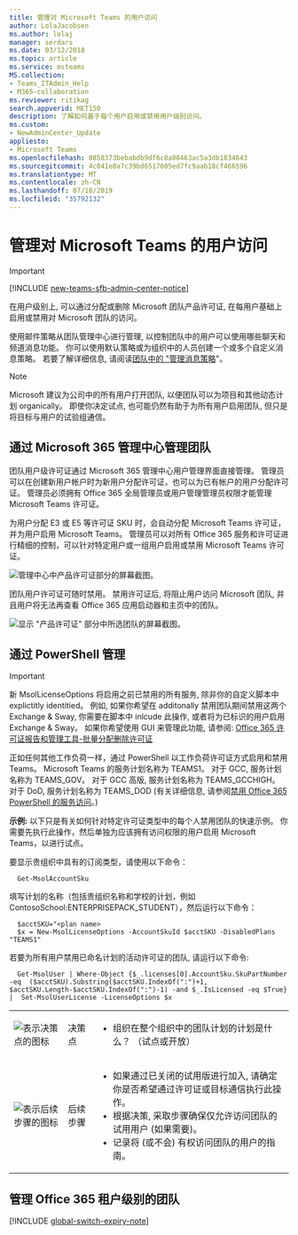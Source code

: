 ```yaml
---
title: 管理对 Microsoft Teams 的用户访问
author: LolaJacobsen
ms.author: lolaj
manager: serdars
ms.date: 03/12/2018
ms.topic: article
ms.service: msteams
MS.collection:
- Teams_ITAdmin_Help
- M365-collaboration
ms.reviewer: ritikag
search.appverid: MET150
description: 了解如何基于每个用户启用或禁用用户级别访问。
ms.custom:
- NewAdminCenter_Update
appliesto:
- Microsoft Teams
ms.openlocfilehash: 0858373bebabdb9df6c8a00463ac5a3db1834843
ms.sourcegitcommit: 4c041e8a7c39bd6517605ed7fc9aab18cf466596
ms.translationtype: MT
ms.contentlocale: zh-CN
ms.lasthandoff: 07/18/2019
ms.locfileid: "35792132"
---
```

<a name="manage-user-access-to-microsoft-teams"></a>管理对 Microsoft Teams 的用户访问
=====================================
> [!IMPORTANT]
> [!INCLUDE [new-teams-sfb-admin-center-notice](includes/new-teams-sfb-admin-center-notice.md)]

在用户级别上, 可以通过分配或删除 Microsoft 团队产品许可证, 在每用户基础上启用或禁用对 Microsoft 团队的访问。

使用邮件策略从团队管理中心进行管理, 以控制团队中的用户可以使用哪些聊天和频道消息功能。 你可以使用默认策略或为组织中的人员创建一个或多个自定义消息策略。 若要了解详细信息, 请阅读[团队中的 "管理消息策略](messaging-policies-in-teams.md)"。

> [!NOTE]
>Microsoft 建议为公司中的所有用户打开团队, 以便团队可以为项目和其他动态计划 organically。 即使你决定试点, 也可能仍然有助于为所有用户启用团队, 但只是将目标与用户的试验组通信。

## <a name="manage-teams-through-the-microsoft-365-admin-center"></a>通过 Microsoft 365 管理中心管理团队

团队用户级许可证通过 Microsoft 365 管理中心用户管理界面直接管理。 管理员可以在创建新用户帐户时为新用户分配许可证，也可以为已有帐户的用户分配许可证。 管理员必须拥有 Office 365 全局管理员或用户管理管理员权限才能管理 Microsoft Teams 许可证。

为用户分配 E3 或 E5 等许可证 SKU 时，会自动分配 Microsoft Teams 许可证，并为用户启用 Microsoft Teams。 管理员可以对所有 Office 365 服务和许可证进行精细的控制，可以针对特定用户或一组用户启用或禁用 Microsoft Teams 许可证。

![管理中心中产品许可证部分的屏幕截图。](media/Manage_user_access_to_Microsoft_Teams_image2.png) 

团队用户许可证可随时禁用。 禁用许可证后, 将阻止用户访问 Microsoft 团队, 并且用户将无法再查看 Office 365 应用启动器和主页中的团队。

![显示 "产品许可证" 部分中所选团队的屏幕截图。](media/Manage_user_access_to_Microsoft_Teams_image4.png)

## <a name="manage-via-powershell"></a>通过 PowerShell 管理

> [!IMPORTANT]
> 新 MsolLicenseOptions 将启用之前已禁用的所有服务, 除非你的自定义脚本中 explictitly identitied。 例如, 如果你希望在 additonally 禁用团队期间禁用这两个 Exchange & Sway, 你需要在脚本中 inlcude 此操作, 或者将为已标识的用户启用 Exchange & Sway。 如果你希望使用 GUI 来管理此功能, 请参阅: [Office 365 许可证报告和管理工具-批量分配删除许可证](https://gallery.technet.microsoft.com/Office365-License-cfd9489c)

正如任何其他工作负荷一样，通过 PowerShell 以工作负荷许可证方式启用和禁用 Teams。 Microsoft Teams 的服务计划名称为 TEAMS1。 对于 GCC, 服务计划名称为 TEAMS_GOV。 对于 GCC 高版, 服务计划名称为 TEAMS_GCCHIGH。 对于 DoD, 服务计划名称为 TEAMS_DOD (有关详细信息, 请参阅[禁用 Office 365 PowerShell 的服务访问](https://docs.microsoft.com/office365/enterprise/powershell/disable-access-to-services-with-office-365-powershell)。)

**示例:** 以下只是有关如何针对特定许可证类型中的每个人禁用团队的快速示例。 你需要先执行此操作，然后单独为应该拥有访问权限的用户启用 Microsoft Teams，以进行试点。

要显示贵组织中具有的订阅类型，请使用以下命令：

      Get-MsolAccountSku

填写计划的名称（包括贵组织名称和学校的计划，例如 ContosoSchool:ENTERPRISEPACK_STUDENT），然后运行以下命令：

      $acctSKU="<plan name>
      $x = New-MsolLicenseOptions -AccountSkuId $acctSKU -DisabledPlans "TEAMS1"
若要为所有用户禁用已命名计划的活动许可证的团队, 请运行以下命令:

      Get-MsolUser | Where-Object {$_.licenses[0].AccountSku.SkuPartNumber -eq  ($acctSKU).Substring($acctSKU.IndexOf(":")+1,  $acctSKU.Length-$acctSKU.IndexOf(":")-1) -and $_.IsLicensed -eq $True} |  Set-MsolUserLicense -LicenseOptions $x

| | | |
|---------|---------|---------|
|![表示决策点的图标](media/Manage_user_access_to_Microsoft_Teams_image5.png)     |决策点         |<ul><li>组织在整个组织中的团队计划的计划是什么？  （试点或开放）</li></ul>         |
|![表示后续步骤的图标](media/Manage_user_access_to_Microsoft_Teams_image6.png)     |后续步骤         |<ul><li>如果通过已关闭的试用版进行加入, 请确定你是否希望通过许可证或目标通信执行此操作。</li><li>根据决策, 采取步骤确保仅允许访问团队的试用用户 (如果需要)。</li><li>记录将 (或不会) 有权访问团队的用户的指南。</li></ul>         |

## <a name="manage-teams-at-the-office-365-tenant-level"></a>管理 Office 365 租户级别的团队
[!INCLUDE [global-switch-expiry-note](includes/global-switch-expiry-note.md)]

